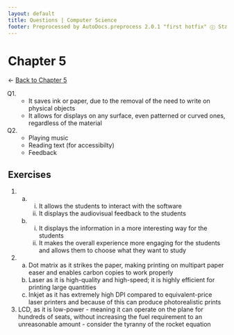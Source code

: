 ```yaml
---
layout: default
title: Questions | Computer Science
footer: Preprocessed by AutoDocs.preprocess 2.0.1 "first hotfix" ⓒ Starwort, 2020
---
```


<style>
    :not(ul) > ol {
        counter-reset: list-ctr;
        list-style-type: none;
        list-style-position: outside;
    }
    :not(ul) > ol > li {
        counter-increment: list-ctr;
    }
    :not(ul) > ol > li::before {
        content:"Q" counter(list-ctr) ". ";
        margin-left: -25.5px;
    }
    ol ol {
        list-style-type: circle;
    }
    ol ol > li::before{
        content: none;
        margin-left: default;
    }
    ol ul {
        list-style-type: lower-alpha;
    }
    ol ul ul {
        list-style-type: lower-roman;
    }
    ul ol {
        list-style-type: circle;
    }
    ul {
        list-style-type: decimal;
    }
    ul ul {
        list-style-type: lower-alpha;
    }
    ul ul ul {
        list-style-type: lower-roman;
    }
</style>

# Chapter 5

← [Back to Chapter 5](./index.html)

1.
    1. It saves ink or paper, due to the removal of the need to write on physical objects
    2. It allows for displays on any surface, even patterned or curved ones, regardless of the material
2.
    1. Playing music
    2. Reading text (for accessibilty)
    3. Feedback

## Exercises

- ​
    - ​
        - It allows the students to interact with the software
        - It displays the audiovisual feedback to the students
    - ​
        - It displays the information in a more interesting way for the students
        - It makes the overall experience more engaging for the students and allows them to choose what they want to study
- ​
    - Dot matrix as it strikes the paper, making printing on multipart paper easer and enables carbon copies to work properly
    - Laser as it is high-quality and high-speed; it is highly efficient for printing large quantities
    - Inkjet as it has extremely high DPI compared to equivalent-price laser printers and because of this can produce photorealistic prints
- LCD, as it is low-power - meaning it can operate on the plane for hundreds of seats, without increasing the fuel requirement to an unreasonable amount - consider the tyranny of the rocket equation
